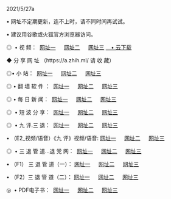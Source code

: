<p>2021/5/27a
<p>• 网址不定期更新，连不上时，请不同时间再试试。
<p>• 建议用谷歌或火狐官方浏览器访问。
<p>◎  • 视 频： 
<a href="http://hic.aud.bar/" target="_blank">网址一</a> 　 
<a href="http://htl.aud.bar/" target="_blank">网址二</a> 　 
<a href="http://hpv.aud.bar/b.html" target="_blank">网址三</a>
<a href="https://yadi.sk/d/d0sUeAOpal3njw" target="_blank">　• 云下载 </a></p>
<p>◆ 分 享 网 址 <a href="http://hpv.aud.bar/a.html"></a>（https://a.zhih.ml/ 请 收 藏） </p>

<p>◎•  小 站：  
<a href="http://hic.aud.bar/f.html" target="_blank">网址一</a> 　 
<a href="http://htl.aud.bar/h.html" target="_blank">网址二</a> 　 
<a href="http://hpv.aud.bar/k/" target="_blank">网址三</a></p><p>

<p>◎  • 翻 墙 软 件 ：  
<a href="http://hic.aud.bar/ff/" target="_blank">网址一</a> 　 
<a href="http://htl.aud.bar/s/read/a1_nd.html" target="_blank">网址二</a> 　 
<a href="http://hpv.aud.bar/ff/index.html" target="_blank">网址三</a></p>
<p>◎  • 每 日 新 闻：  
<a href="http://hic.aud.bar/day/" target="_blank">网址一</a> 　 
<a href="http://htl.aud.bar/day/" target="_blank">网址二</a> 　 
<a href="http://htl.aud.bar/day/index.html" target="_blank">网址三</a></p>
<p>◎   • 短 波 分 享：  
<a href="http://hic.aud.bar/h/" target="_blank">网址一</a> 　 
<a href="http://hpv.aud.bar/h/" target="_blank">网址二</a> 　 
<a href="http://htl.aud.bar/h/index.html" target="_blank">网址三</a></p>
<p>◎   • 九 评.三 退：  
<a href="http://hic.aud.bar/t/" target="_blank">网址一</a> 　 
<a href="http://hpv.aud.bar/v2/index.html" target="_blank">网址二</a> 　 
<a href="http://htl.aud.bar/tt/index.html" target="_blank">网址三</a> 　</p>
<p>  • （E2_视频/语音）《九 评》视频/语音: 
<a href="http://hic.aud.bar/7738.html" target="_blank">网址一</a> 　 
<a href="http://hpv.aud.bar/7614.html" target="_blank">网址二</a> 　 
<a href="http://htl.aud.bar/7633.html" target="_blank">网址三</a></p>
<p>◎   • 三 退 管 道...退 党 网：  
<a href="http://hic.aud.bar/go/td1.html" target="_blank">网址一</a> 　 
<a href="http://hpv.aud.bar/go/td2.html" target="_blank">网址二</a> 　 
<a href="http://htl.aud.bar/go/td3.html" target="_blank">网址三</a></p>
<p>  • （F1） 三 退 管 道（一）： 
<a href="http://hic.aud.bar/dd/" target="_blank">网址一</a> 　 
<a href="http://hpv.aud.bar/s/read/a1_tdx.html" target="_blank">网址二</a> 　 
<a href="http://htl.aud.bar/dd/" target="_blank">网址三</a></p>
<p>  • （F2）三 退 管 道（二）： 
<a href="http://hpv.aud.bar/d/" target="_blank">网址一</a> 　 
<a href="http://hic.aud.bar/d/index.html" target="_blank">网址二</a> 　 
<a href="http://htl.aud.bar/d/" target="_blank">网址三</a></p>
<p>◎   • PDF电子书：  
<a href="http://hic.aud.bar/p/" target="_blank">网址一</a> 　 
<a href="http://htl.aud.bar/p/index.html" target="_blank">网址二</a> 　 
<a href="http://hpv.aud.bar/p/" target="_blank">网址三</a></p>
